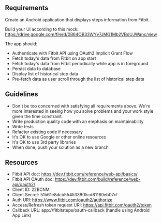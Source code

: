 
## Requirements
Create an Android application that displays steps information from Fitbit.

Build your UI according to this mock: https://drive.google.com/file/d/0B64OB33WYv7JMG1Mb2VBdUJWanc/view

The app should:
* Authenticate with Fitbit API using OAuth2 Implicit Grant Flow
* Fetch today's data from Fitbit on app start
* Fetch today's data from Fitbit periodically while app is in foreground
* Persist data to database
* Display list of historical step data
* Pre-fetch data as user scroll through the list of historical step data

## Guidelines
* Don't be too concerned with satisfying all requirements above. We're more
interested in seeing how you solve problems and your work style given the time constraint.  
* Write production quality code with an emphasis on maintainability
* Write tests  
* Refactor existing code if necessary
* It's OK to use Google or other online resources
* It's OK to use 3rd party libraries
* When done, push your solution as a new branch

## Resources
* Fitbit API doc: https://dev.fitbit.com/reference/web-api/basics/
* Fitbit API OAuth doc: https://dev.fitbit.com/build/reference/web-api/oauth2/
* Client ID: 22BCNM
* Client Secret: 51b61e8dcb554533805cd81160eb07cf
* Auth URI: https://www.fitbit.com/oauth2/authorize
* Access/Refresh token request URI: https://api.fitbit.com/oauth2/token
* Callback URL: app://fitbitsteps/oauth-callback (handle using Android App Link)
